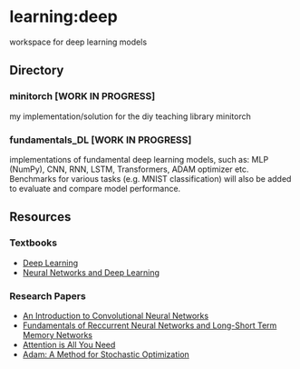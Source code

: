 # learning:deep
workspace for deep learning models 

## Directory
### minitorch [WORK IN PROGRESS]
my implementation/solution for the diy teaching library minitorch

### fundamentals_DL [WORK IN PROGRESS]
implementations of fundamental deep learning models, such as: MLP (NumPy), CNN, RNN, LSTM, Transformers, ADAM optimizer etc. Benchmarks for various tasks (e.g. MNIST classification) will also be added to evaluate and compare model performance.

## Resources
### Textbooks
- [Deep Learning](https://www.deeplearningbook.org/)
- [Neural Networks and Deep Learning](http://neuralnetworksanddeeplearning.com/)
### Research Papers
- [An Introduction to Convolutional Neural Networks](https://arxiv.org/abs/1412.6980)
- [Fundamentals of Reccurrent Neural Networks and Long-Short Term Memory Networks](https://arxiv.org/abs/1808.03314)
- [Attention is All You Need](https://arxiv.org/abs/1706.03762)
- [Adam: A Method for Stochastic Optimization](https://arxiv.org/abs/1412.6980)